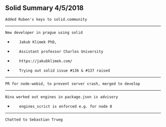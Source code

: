 Solid Summary 4/5/2018
---
    Added Ruben's keys to solid.community
---
    New developer in prague using solid
-        Jakub Klimek PhD, 
-        Assistant professor Charles University
-        https://jakubklimek.com/
-        Trying out solid issue #136 & #137 raised
---
    PR for node-webid, to prevent server crash, merged to develop
---
    Nina worked out engines in package.json is advisory
-        engines_scrict is enforced e.g. for node 8
---
    Chatted to Sebastian Trueg
